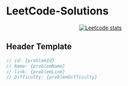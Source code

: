 # LeetCode-Solutions
<p align="center"><a href="https://leetcode.com/mkhuzaima"><img src="https://leetcard.jacoblin.cool/mkhuzaima" alt="Leetcode stats"></a> </p>

## Header Template
```java
// id: {problemId}
// Name: {problemName}
// link: {problemLink}
// Difficulty: {problemDifficulty}

```

